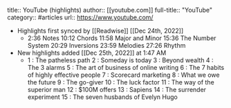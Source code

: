 title:: YouTube (highlights)
author:: [[youtube.com]]
full-title:: "YouTube"
category:: #articles
url:: https://www.youtube.com/

- Highlights first synced by [[Readwise]] [[Dec 24th, 2022]]
	- 2:36 Notes 
	  10:12 Chords
	  11:58 Major and Minor 
	  15:36 The Number System 
	  20:29 Inversions 
	  23:59 Melodies 
	  27:26 Rhythm
- New highlights added [[Dec 25th, 2022]] at 1:47 AM
	- 1 : The patheless path 
	  2 : Someday is today 
	  3 : Beyond wealth 
	  4 : The 3 alarms 
	  5 : The art of business of online writing 
	  6 : The 7 habits of highly effective people 
	  7 : Scorecard marketing 
	  8 : What we owe the future 
	  9 : The go-giver 
	  10 : The luck factor 
	  11 : The way of the superior man 
	  12 : $100M offers 
	  13 : Sapiens 
	  14 : The surrender experiment 
	  15 : The seven husbands of Evelyn Hugo